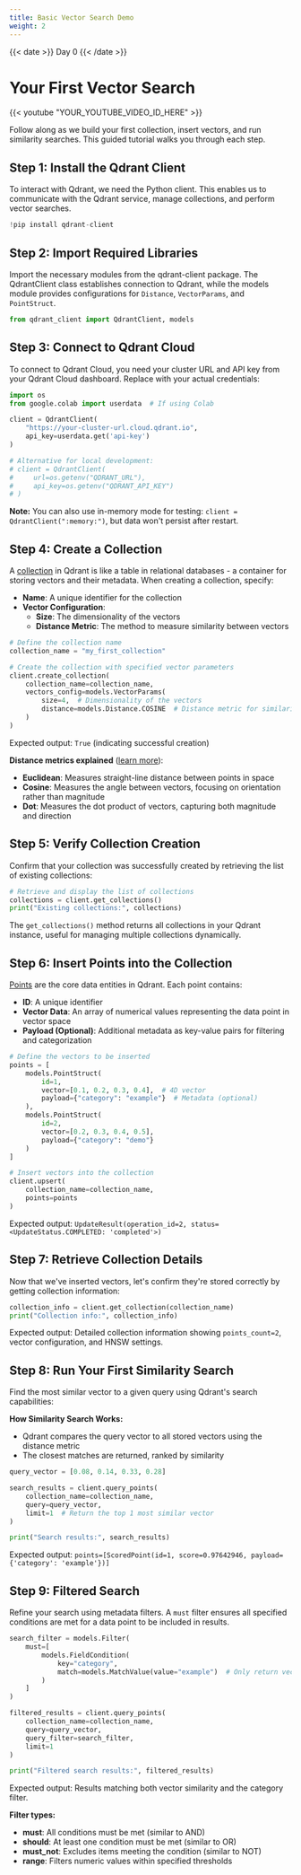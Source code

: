 ```yaml
---
title: Basic Vector Search Demo
weight: 2
---
```


{{< date >}} Day 0 {{< /date >}}

# Your First Vector Search

{{< youtube "YOUR_YOUTUBE_VIDEO_ID_HERE" >}}

Follow along as we build your first collection, insert vectors, and run similarity searches. This guided tutorial walks you through each step.

## Step 1: Install the Qdrant Client

To interact with Qdrant, we need the Python client. This enables us to communicate with the Qdrant service, manage collections, and perform vector searches.

```python
!pip install qdrant-client
```

## Step 2: Import Required Libraries

Import the necessary modules from the qdrant-client package. The QdrantClient class establishes connection to Qdrant, while the models module provides configurations for `Distance`, `VectorParams`, and `PointStruct`.

```python
from qdrant_client import QdrantClient, models
```

## Step 3: Connect to Qdrant Cloud

To connect to Qdrant Cloud, you need your cluster URL and API key from your Qdrant Cloud dashboard. Replace with your actual credentials:

```python
import os
from google.colab import userdata  # If using Colab

client = QdrantClient(
    "https://your-cluster-url.cloud.qdrant.io", 
    api_key=userdata.get('api-key') 
)

# Alternative for local development:
# client = QdrantClient(
#     url=os.getenv("QDRANT_URL"),
#     api_key=os.getenv("QDRANT_API_KEY")
# )
```

**Note:** You can also use in-memory mode for testing: `client = QdrantClient(":memory:")`, but data won't persist after restart.

## Step 4: Create a Collection

A [collection](/documentation/concepts/collections/) in Qdrant is like a table in relational databases - a container for storing vectors and their metadata. When creating a collection, specify:

- **Name**: A unique identifier for the collection
- **Vector Configuration**:
  - **Size**: The dimensionality of the vectors
  - **Distance Metric**: The method to measure similarity between vectors

```python
# Define the collection name
collection_name = "my_first_collection"

# Create the collection with specified vector parameters
client.create_collection(
    collection_name=collection_name,
    vectors_config=models.VectorParams(
        size=4,  # Dimensionality of the vectors
        distance=models.Distance.COSINE  # Distance metric for similarity search
    )
)
```

Expected output: `True` (indicating successful creation)

**Distance metrics explained** ([learn more](/documentation/concepts/collections/#distance-metrics)):
- **Euclidean**: Measures straight-line distance between points in space
- **Cosine**: Measures the angle between vectors, focusing on orientation rather than magnitude
- **Dot**: Measures the dot product of vectors, capturing both magnitude and direction

## Step 5: Verify Collection Creation

Confirm that your collection was successfully created by retrieving the list of existing collections:

```python
# Retrieve and display the list of collections
collections = client.get_collections()
print("Existing collections:", collections)
```

The `get_collections()` method returns all collections in your Qdrant instance, useful for managing multiple collections dynamically.

## Step 6: Insert Points into the Collection

[Points](/documentation/concepts/points/) are the core data entities in Qdrant. Each point contains:

- **ID**: A unique identifier
- **Vector Data**: An array of numerical values representing the data point in vector space
- **Payload (Optional)**: Additional metadata as key-value pairs for filtering and categorization

```python
# Define the vectors to be inserted
points = [
    models.PointStruct(
        id=1,
        vector=[0.1, 0.2, 0.3, 0.4],  # 4D vector
        payload={"category": "example"}  # Metadata (optional)
    ),
    models.PointStruct(
        id=2,
        vector=[0.2, 0.3, 0.4, 0.5],
        payload={"category": "demo"}
    )
]

# Insert vectors into the collection
client.upsert(
    collection_name=collection_name,
    points=points
)
```

Expected output: `UpdateResult(operation_id=2, status=<UpdateStatus.COMPLETED: 'completed'>)`

## Step 7: Retrieve Collection Details

Now that we've inserted vectors, let's confirm they're stored correctly by getting collection information:

```python
collection_info = client.get_collection(collection_name)
print("Collection info:", collection_info)
```

Expected output: Detailed collection information showing `points_count=2`, vector configuration, and HNSW settings.

## Step 8: Run Your First Similarity Search

Find the most similar vector to a given query using Qdrant's search capabilities:

**How Similarity Search Works:**
- Qdrant compares the query vector to all stored vectors using the distance metric
- The closest matches are returned, ranked by similarity

```python
query_vector = [0.08, 0.14, 0.33, 0.28]

search_results = client.query_points(
    collection_name=collection_name,
    query=query_vector,
    limit=1  # Return the top 1 most similar vector
)

print("Search results:", search_results)
```

Expected output: `points=[ScoredPoint(id=1, score=0.97642946, payload={'category': 'example'})]`

## Step 9: Filtered Search

Refine your search using metadata filters. A `must` filter ensures all specified conditions are met for a data point to be included in results.

```python
search_filter = models.Filter(
    must=[
        models.FieldCondition(
            key="category",
            match=models.MatchValue(value="example")  # Only return vectors where category="example"
        )
    ]
)

filtered_results = client.query_points(
    collection_name=collection_name,
    query=query_vector,
    query_filter=search_filter,
    limit=1
)

print("Filtered search results:", filtered_results)
```

Expected output: Results matching both vector similarity and the category filter.

**Filter types:**
- **must**: All conditions must be met (similar to AND)
- **should**: At least one condition must be met (similar to OR)  
- **must_not**: Excludes items meeting the condition (similar to NOT)
- **range**: Filters numeric values within specified thresholds